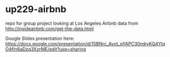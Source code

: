 # up229-airbnb
repo for group project looking at Los Angeles Airbnb data from http://insideairbnb.com/get-the-data.html

Google Slides presentation here: https://docs.google.com/presentation/d/1SBNrc_Avot_pYAPC30mkyKQ4YIqO4fIn6aDzq3XzrME/edit?usp=sharing
